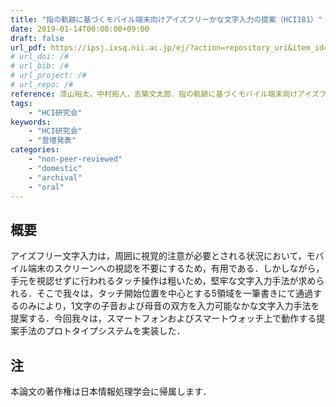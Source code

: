 ```yaml
---
title: "指の軌跡に基づくモバイル端末向けアイズフリーかな文字入力の提案（HCI181）"
date: 2019-01-14T00:00:00+09:00
draft: false
url_pdf: https://ipsj.ixsq.nii.ac.jp/ej/?action=repository_uri&item_id=193939&file_id=1&file_no=1
# url_doi: /#
# url_bib: /#
# url_project: /#
# url_repo: /#
reference: 漆山裕太，中村拓人，志築文太郎．指の軌跡に基づくモバイル端末向けアイズフリーかな文字入力の提案．情報処理学会研究報告，Vol. 2019-HCI-181，No. 30，情報処理学会，2019年1月，8 pages．
tags:
    - "HCI研究会"
keywords:
    - "HCI研究会"
    - "登壇発表"
categories:
    - "non-peer-reviewed"
    - "domestic"
    - "archival"
    - "oral"
---
```


## 概要

アイズフリー文字入力は，周囲に視覚的注意が必要とされる状況において，モバイル端末のスクリーンへの視認を不要にするため，有用である．しかしながら，手元を視認せずに行われるタッチ操作は粗いため，堅牢な文字入力手法が求められる．そこで我々は，タッチ開始位置を中心とする5領域を一筆書きにて通過するのみにより，1文字の子音および母音の双方を入力可能なかな文字入力手法を提案する．今回我々は，スマートフォンおよびスマートウォッチ上で動作する提案手法のプロトタイプシステムを実装した．

## 注

本論文の著作権は日本情報処理学会に帰属します．
